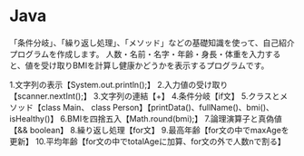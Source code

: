 # Java　

「条件分岐」、「繰り返し処理」、「メソッド」などの基礎知識を使って、自己紹介プログラムを作成します。
人数・名前・名字・年齢・身長・体重を入力すると、値を受け取りBMIを計算し健康かどうかを表示するプログラムです。

1.文字列の表示【System.out.println();】
2.入力値の受け取り【scanner.nextInt();】
3.文字列の連結【+】
4.条件分岐【if文】
5.クラスとメソッド【class Main、 class Person】【printData()、fullName()、bmi()、isHealthy()】
6.BMIを四捨五入【Math.round(bmi);】
7.論理演算子と真偽値【&& boolean】
8.繰り返し処理【for文】
9.最高年齢【for文の中でmaxAgeを更新】
10.平均年齢【for文の中でtotalAgeに加算、for文の外で人数nで割る】
